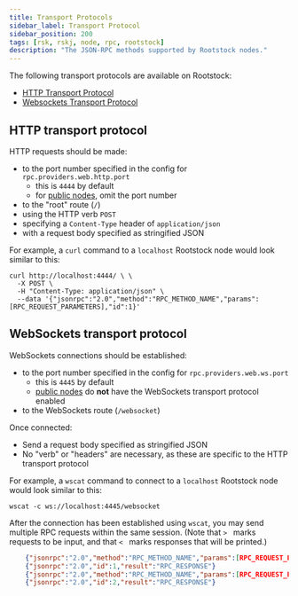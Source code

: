 ```yaml
---
title: Transport Protocols
sidebar_label: Transport Protocol
sidebar_position: 200
tags: [rsk, rskj, node, rpc, rootstock]
description: "The JSON-RPC methods supported by Rootstock nodes."
---
```


The following transport protocols are available on Rootstock:

- [HTTP Transport Protocol](#http-transport-protocol)
- [Websockets Transport Protocol](#websockets-transport-protocol)

## HTTP transport protocol

HTTP requests should be made:

- to the port number specified in the config for `rpc.providers.web.http.port`
  - this is `4444` by default
  - for [public nodes](/rsk/public-nodes/), omit the port number
- to the "root" route (`/`)
- using the HTTP verb `POST`
- specifying a `Content-Type` header of `application/json`
- with a request body specified as stringified JSON

For example, a `curl` command to a `localhost` Rootstock node
would look similar to this:

```shell
curl http://localhost:4444/ \ \
  -X POST \
  -H "Content-Type: application/json" \
  --data '{"jsonrpc":"2.0","method":"RPC_METHOD_NAME","params":[RPC_REQUEST_PARAMETERS],"id":1}'
```

## WebSockets transport protocol

WebSockets connections should be established:

- to the port number specified in the config for `rpc.providers.web.ws.port`
  - this is `4445` by default
  - [public nodes](/rsk/public-nodes/) do **not** have the WebSockets transport protocol enabled
- to the WebSockets route (`/websocket`)

Once connected:

- Send a request body specified as stringified JSON
- No "verb" or "headers" are necessary, as these are specific to the HTTP transport protocol

For example, a `wscat` command to connect to a `localhost` Rootstock node
would look similar to this:

```shell
wscat -c ws://localhost:4445/websocket
```

After the connection has been established using `wscat`,
you may send multiple RPC requests within the same session.
(Note that `> ` marks requests to be input,
and that `< ` marks responses that will be printed.)

```json
    {"jsonrpc":"2.0","method":"RPC_METHOD_NAME","params":[RPC_REQUEST_PARAMETERS],"id":1}
    {"jsonrpc":"2.0","id":1,"result":"RPC_RESPONSE"}
    {"jsonrpc":"2.0","method":"RPC_METHOD_NAME","params":[RPC_REQUEST_PARAMETERS],"id":2}
    {"jsonrpc":"2.0","id":2,"result":"RPC_RESPONSE"}
```